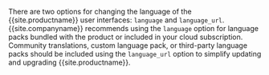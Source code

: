 There are two options for changing the language of the {{site.productname}} user interfaces: `language` and `language_url`. {{site.companyname}} recommends using the `language` option for language packs bundled with the product or included in your cloud subscription. Community translations, custom language pack, or third-party language packs should be included using the `language_url` option to simplify updating and upgrading {{site.productname}}.